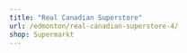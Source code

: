 ```yaml
---
title: "Real Canadian Superstore"
url: /edmonton/real-canadian-superstore-4/
shop: Supermarkt
---
```

